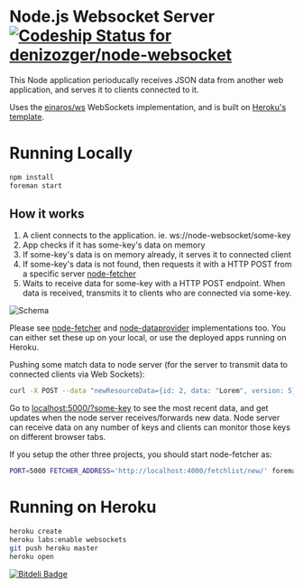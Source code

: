 # Node.js Websocket Server [ ![Codeship Status for denizozger/node-websocket](https://www.codeship.io/projects/f23cd630-2d5e-0131-ef60-2e2c57662156/status?branch=master)](https://www.codeship.io/projects/9341)

This Node application perioducally receives JSON data from another web application, and serves it to clients connected to it.

Uses the [einaros/ws](http://einaros.github.io/ws/) WebSockets implementation, and is built on [Heroku's template](https://github.com/heroku-examples/node-ws-test).

# Running Locally

``` bash
npm install
foreman start
```

## How it works

1. A client connects to the application. ie. ws://node-websocket/some-key
2. App checks if it has some-key's data on memory
3. If some-key's data is on memory already, it serves it to connected client
4. If some-key's data is not found, then requests it with a HTTP POST from a specific server [node-fetcher](https://github.com/denizozger/node-fetcher)
5. Waits to receive data for some-key with a HTTP POST endpoint. When data is received, transmits it to clients who are connected via some-key.

![Schema](http://i39.tinypic.com/2hnrght.png)

Please see [node-fetcher](https://github.com/denizozger/node-fetcher) and [node-dataprovider](https://github.com/denizozger/node-dataprovider) implementations too. You can either set these up on your local, or use the deployed apps running on Heroku.

Pushing some match data to node server (for the server to transmit data to connected clients via Web Sockets):
``` bash
curl -X POST --data "newResourceData={id: 2, data: "Lorem", version: 5}" http://localhost:5000/broadcast/some-key
```

Go to [localhost:5000/?some-key](localhost:5000/?some-key) to see the most recent data, and get updates when the node server receives/forwards 
  new data. Node server can receive data on any number of keys and clients can monitor those keys on different browser tabs.
  
If you setup the other three projects, you should start node-fetcher as:

``` bash
PORT=5000 FETCHER_ADDRESS='http://localhost:4000/fetchlist/new/' foreman start
```

# Running on Heroku

``` bash
heroku create
heroku labs:enable websockets
git push heroku master
heroku open
```


[![Bitdeli Badge](https://d2weczhvl823v0.cloudfront.net/denizozger/node-websocket/trend.png)](https://bitdeli.com/free "Bitdeli Badge")
 
